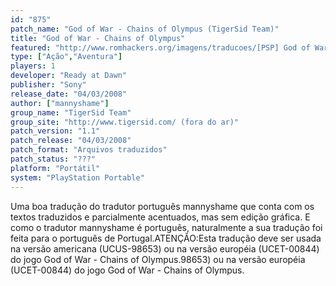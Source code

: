 ```yaml
---
id: "875"
patch_name: "God of War - Chains of Olympus (TigerSid Team)"
title: "God of War - Chains of Olympus"
featured: "http://www.romhackers.org/imagens/traducoes/[PSP] God of War - Chains of Olympus - mannyshame - 1.jpg"
type: ["Ação","Aventura"]
players: 1
developer: "Ready at Dawn"
publisher: "Sony"
release_date: "04/03/2008"
author: ["mannyshame"]
group_name: "TigerSid Team"
group_site: "http://www.tigersid.com/ (fora do ar)"
patch_version: "1.1"
patch_release: "04/03/2008"
patch_format: "Arquivos traduzidos"
patch_status: "???"
platform: "Portátil"
system: "PlayStation Portable"
---
```


Uma boa tradução do tradutor português mannyshame que conta com os textos traduzidos e parcialmente acentuados, mas sem edição gráfica. E como o tradutor mannyshame é português, naturalmente a sua tradução foi feita para o português de Portugal.ATENÇÃO:Esta tradução deve ser usada na versão americana (UCUS-98653) ou na versão européia (UCET-00844) do jogo God of War - Chains of Olympus.98653) ou na versão européia (UCET-00844) do jogo God of War - Chains of Olympus.